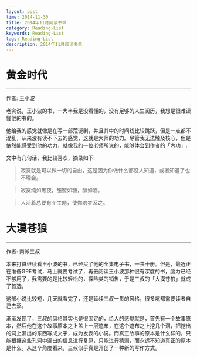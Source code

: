 ```yaml
---
layout: post
time: 2014-11-30
title: 2014年11月阅读书单
category: Reading-List
keywords: Reading-List
tags: Reading-List
description: 2014年11月阅读书单
---
```


# 黄金时代

---------------------------

作者: 王小波


老实说，王小波的书，一大半我是没看懂的，没有足够的人生阅历，我想是很难读懂他的书的。

他给我的感觉就像是在写一部荒诞剧，并且其中的时间线比较跳跃，但是一点都不混乱，从来没有读不下去的感觉，这就是大师的功力。尽管我无法触及核心，但是依然能感受到他的功力，就像我的一位老师所说的，能够体会到作者的「内功」.

文中有几句话，我比较喜欢，摘录如下:

> 寂寞就是可以做一切的自由，这是因为你做什么都没人知道，或者知道了也不理会。

> 寂寞纯如黑夜，甜蜜如糖，醇如酒。

> 人活着总要有个主题，使你魂梦系之。

# 大漠苍狼

---------------------------

作者: 南派三叔

本来打算继续看王小波的书，已经买了他的全集电子书，一共十册。但是，最近正在准备GRE考试，马上就要考试了，再去阅读王小波那种很有深度的书，脑力已经不够用了，我需要的是比较轻松的，探险类的销售，于是三叔的「大漠苍狼」就成了首选。

这部小说比较短，几天就看完了，还是延续三叔一贯的风格，很多坑都需要读者自己去添。

渐渐发现了，三叔的风格其实也是很固定的，给人的感觉就是，首先有一个故事原本，然后他在这个故事原本之上盖上一层遮布，在这个遮布之上挖几个洞，把挖出的洞上漏出的东西写成文字，成为发表的小说。而真正故事的原本是什么样的，只能根据这些孔洞中漏出的信息进行复原，只能进行猜测，而永远不知道真正的原本是什么。从这个角度看来，三叔似乎真是开创了一种新的写作方式。


